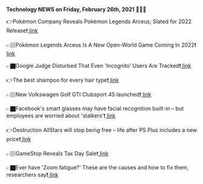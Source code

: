 <b>Technology NEWS on Friday, February 26th, 2021</b> 📡📡📡 

👉Pokémon Company Reveals Pokémon Legends Arceus; Slated for 2022 Release❗️<a href='https://techblock.club/?p=10331'> link</a>

👉🏽Pokémon Legends Arceus Is A New Open-World Game Coming In 2022❗️<a href='https://techblock.club/?p=10333'> link</a>

👉🏿Google Judge Disturbed That Even 'Incognito' Users Are Tracked❗️<a href='https://techblock.club/?p=10335'> link</a>

👉The best shampoo for every hair type❗️<a href='https://techblock.club/?p=10337'> link</a>

👉🏽New Volkswagen Golf GTI Clubsport 45 launched❗️<a href='https://techblock.club/?p=10339'> link</a>

👉🏿Facebook's smart glasses may have facial recognition built-in – but employees are worried about 'stalkers'❗️<a href='https://techblock.club/?p=10341'> link</a>

👉Destruction AllStars will stop being free – life after PS Plus includes a new price❗️<a href='https://techblock.club/?p=10343'> link</a>

👉🏽GameStop Reveals Tax Day Sale❗️<a href='https://techblock.club/?p=10345'> link</a>

👉🏿Ever have 'Zoom fatigue?' These are the causes and how to fix them, researchers say❗️<a href='https://techblock.club/?p=10347'> link</a>

